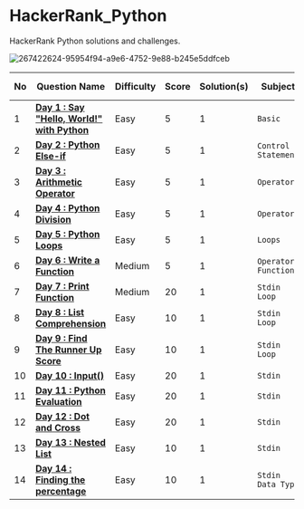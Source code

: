 # HackerRank_Python
HackerRank Python solutions and challenges.

![267422624-95954f94-a9e6-4752-9e88-b245e5ddfceb](https://github.com/abheeshtsingh2803/HackerRank_Python/assets/131380599/9d23974d-dae3-4fd6-a32e-ae70d57fc9f1)


| No | Question Name | Difficulty | Score | Solution(s) | Subject | HR Link |
|--|--|--|--|--|--|--|
| 1 | [**Day 1 : Say "Hello, World!" with Python**](solution/Hello_World.md) | Easy | 5 | 1 | `Basic` | [LINK](https://www.hackerrank.com/challenges/py-hello-world/problem?isFullScreen=true) |
| 2 | [**Day 2 : Python Else-if**](solution/Else_if.md) | Easy | 5 | 1 | `Control Statement` | [LINK](https://www.hackerrank.com/challenges/py-if-else/problem?isFullScreen=true) |
| 3 | [**Day 3 : Arithmetic Operator**](solution/Arithmetic_operator.md) | Easy | 5 | 1 | `Operator` | [LINK](https://www.hackerrank.com/challenges/python-arithmetic-operators/problem?isFullScreen=true) |
| 4 | [**Day 4 : Python Division**](solution/Python_Division.md) | Easy | 5 | 1 | `Operator` | [LINK](https://www.hackerrank.com/challenges/python-division/problem?isFullScreen=true) |
| 5 | [**Day 5 : Python Loops**](solution/Loops.md) | Easy | 5 | 1 | `Loops` | [LINK](https://www.hackerrank.com/challenges/python-loops/problem?isFullScreen=true) |
| 6 | [**Day 6 : Write a Function**](solution/Write_a_Function.md) | Medium | 5 | 1 | `Operator` `Function` | [LINK](https://www.hackerrank.com/challenges/write-a-function/problem?isFullScreen=true) |
| 7 | [**Day 7 : Print Function**](solution/Print_Function.md) | Medium | 20 | 1 | `Stdin` `Loop` | [LINK](https://www.hackerrank.com/challenges/python-print/problem?isFullScreen=true) |
| 8 | [**Day 8 : List Comprehension**](solution/ListComprehensions.md) | Easy | 10 | 1 | `Stdin` `Loop` | [LINK](https://www.hackerrank.com/challenges/list-comprehensions/problem?isFullScreen=true) |
| 9 | [**Day 9 : Find The Runner Up Score**](solution/FindTheRunnerUpScore.md) | Easy | 10 | 1 | `Stdin` `Loop` | [LINK](https://www.hackerrank.com/challenges/find-second-maximum-number-in-a-list/problem?isFullScreen=true) |
| 10 | [**Day 10 : Input()**](solution/input().md) | Easy | 20 | 1 | `Stdin` | [LINK](https://www.hackerrank.com/challenges/input/problem?isFullScreen=true) |
| 11 | [**Day 11 : Python Evaluation**](solution/Python_Evaluation.md) | Easy | 20 | 1 | `Stdin` | [LINK](https://www.hackerrank.com/challenges/python-eval/problem?isFullScreen=true) |
| 12 | [**Day 12 : Dot and Cross**](solution/Dot_and_Cross.md) | Easy | 20 | 1 | `Stdin` | [LINK](https://www.hackerrank.com/challenges/np-dot-and-cross/problem?isFullScreen=true) |
| 13 | [**Day 13 : Nested List**](solution/Nested_List.md) | Easy | 10 | 1 | `Stdin` | [LINK](https://www.hackerrank.com/challenges/nested-list/problem?isFullScreen=true) |
| 14 | [**Day 14 : Finding the percentage**](solution/Finding_the_percentage.md) | Easy | 10 | 1 | `Stdin` `Data Type` | [LINK](https://www.hackerrank.com/challenges/finding-the-percentage/problem?isFullScreen=true) |
